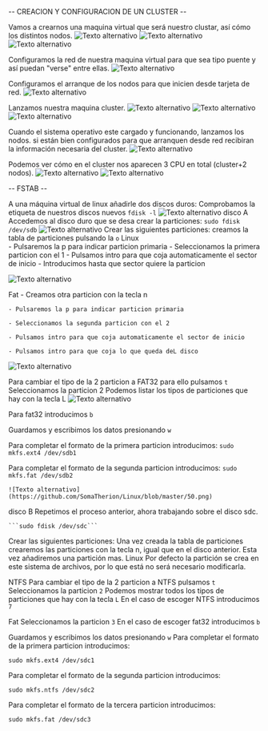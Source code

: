 -- CREACION Y CONFIGURACION DE UN CLUSTER --

Vamos a crearnos una maquina virtual que será nuestro clustar, así cómo los distintos nodos.
![Texto alternativo](https://github.com/SomaTherion/Linux/blob/master/32.png)
![Texto alternativo](https://github.com/SomaTherion/Linux/blob/master/33.png)
![Texto alternativo](https://github.com/SomaTherion/Linux/blob/master/34.png)

Configuramos la red de nuestra maquina virtual para que sea tipo puente y así puedan "verse" entre ellas.
![Texto alternativo](https://github.com/SomaTherion/Linux/blob/master/35.png)

Configuramos el arranque de los nodos para que inicien desde tarjeta de red.
![Texto alternativo](https://github.com/SomaTherion/Linux/blob/master/36.png)

Lanzamos nuestra maquina cluster.
![Texto alternativo](https://github.com/SomaTherion/Linux/blob/master/37.png)
![Texto alternativo](https://github.com/SomaTherion/Linux/blob/master/38.png)
![Texto alternativo](https://github.com/SomaTherion/Linux/blob/master/39.png)

Cuando el sistema operativo este cargado y funcionando, lanzamos los nodos. si están bien configurados para que arranquen desde red recibiran la información necesaria del cluster.
![Texto alternativo](https://github.com/SomaTherion/Linux/blob/master/40.png)

Podemos ver cómo en el cluster nos aparecen 3 CPU en total (cluster+2 nodos).
![Texto alternativo](https://github.com/SomaTherion/Linux/blob/master/41.png)
![Texto alternativo](https://github.com/SomaTherion/Linux/blob/master/42.png)

-- FSTAB --

A una máquina virtual de linux añadirle dos discos duros:
Comprobamos la etiqueta de nuestros discos nuevos
```fdisk -l```
![Texto alternativo](https://github.com/SomaTherion/Linux/blob/master/43.png)
disco A
Accedemos al disco duro que se desa crear la particiones:
```sudo fdisk /dev/sdb```
![Texto alternativo](https://github.com/SomaTherion/Linux/blob/master/44.png)
  Crear las siguientes particiones:
    creamos la tabla de particiones pulsando la ```o```
Linux   
    - Pulsaremos la p para indicar particion primaria
    - Seleccionamos la primera particion con el 1
    - Pulsamos intro para que coja automaticamente el sector de inicio
    - Introducimos hasta que sector quiere la particion
    
 ![Texto alternativo](https://github.com/SomaTherion/Linux/blob/master/46.png) 

Fat
    - Creamos otra particion con la tecla n
    
    - Pulsaremos la p para indicar particion primaria
    
    - Seleccionamos la segunda particion con el 2
    
    - Pulsamos intro para que coja automaticamente el sector de inicio
    
    - Pulsamos intro para que coja lo que queda deL disco
    
  ![Texto alternativo](https://github.com/SomaTherion/Linux/blob/master/47.png)
  
  Para cambiar el tipo de la 2 particion a FAT32 para ello pulsamos ```t```
  Seleccionamos la particion 2
  Podemos listar los tipos de particiones que hay con la tecla L
  ![Texto alternativo](https://github.com/SomaTherion/Linux/blob/master/49.png)
  
  Para fat32 introducimos ```b```
  
  Guardamos y escribimos los datos presionando ```w```
  
  Para completar el formato de la primera particion introducimos:
  ```sudo mkfs.ext4 /dev/sdb1```
  
  Para completar el formato de la segunda particion introducimos:
  ```sudo mkfs.fat /dev/sdb2```
  
    ![Texto alternativo](https://github.com/SomaTherion/Linux/blob/master/50.png)
    
disco B
Repetimos el proceso anterior, ahora trabajando sobre el disco sdc.

    ```sudo fdisk /dev/sdc```
    
Crear las siguientes particiones:
Una vez creada la tabla de particiones crearemos las particiones con la tecla n, igual que en el disco anterior.
Esta vez añadiremos una partición mas.
Linux
Por defecto la partición se crea en este sistema de archivos, por lo que está no será necesario modificarla.

NTFS
Para cambiar el tipo de la 2 particion a NTFS pulsamos 
```t```
Seleccionamos la particion 
```2```
Podemos mostrar todos los tipos de particiones que hay con la tecla 
```L```
En el caso de escoger NTFS introducimos 
```7```

Fat
Seleccionamos la particion 
```3```
En el caso de escoger fat32 introducimos 
```b```

Guardamos y escribimos los datos presionando 
```w```
Para completar el formato de la primera particion introducimos:

```sudo mkfs.ext4 /dev/sdc1```

Para completar el formato de la segunda particion introducimos:

```sudo mkfs.ntfs /dev/sdc2```

Para completar el formato de la tercera particion introducimos:

```sudo mkfs.fat /dev/sdc3```
